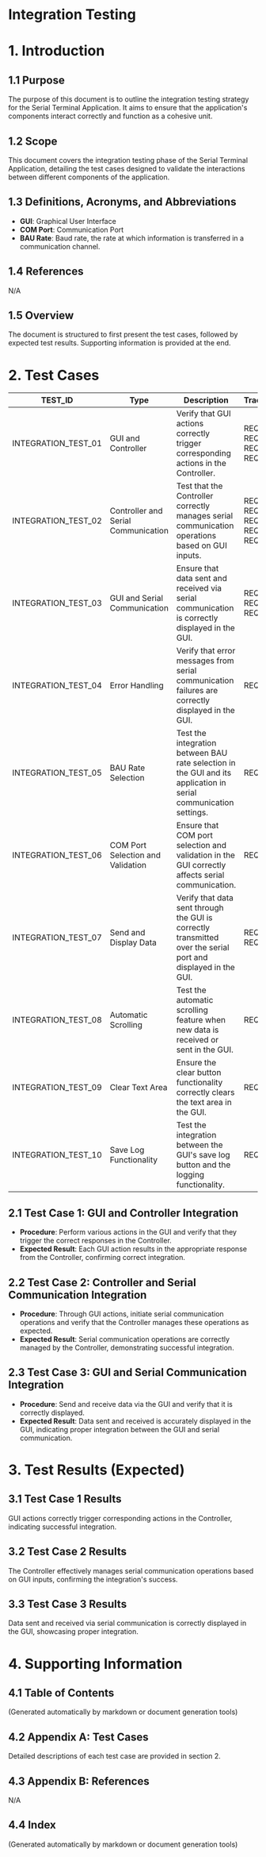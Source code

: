 # Integration Testing

# 1. Introduction
## 1.1 Purpose
The purpose of this document is to outline the integration testing strategy for the Serial Terminal Application. It aims to ensure that the application's components interact correctly and function as a cohesive unit.

## 1.2 Scope
This document covers the integration testing phase of the Serial Terminal Application, detailing the test cases designed to validate the interactions between different components of the application.

## 1.3 Definitions, Acronyms, and Abbreviations
- **GUI**: Graphical User Interface
- **COM Port**: Communication Port
- **BAU Rate**: Baud rate, the rate at which information is transferred in a communication channel.

## 1.4 References
N/A

## 1.5 Overview
The document is structured to first present the test cases, followed by expected test results. Supporting information is provided at the end.

# 2. Test Cases
| TEST_ID | Type | Description | Traceability |
|---------|------|-------------|--------------|
| INTEGRATION_TEST_01 | GUI and Controller | Verify that GUI actions correctly trigger corresponding actions in the Controller. | REQ_01, REQ_02, REQ_04, REQ_05 |
| INTEGRATION_TEST_02 | Controller and Serial Communication | Test that the Controller correctly manages serial communication operations based on GUI inputs. | REQ_06, REQ_07, REQ_08, REQ_09, REQ_10 |
| INTEGRATION_TEST_03 | GUI and Serial Communication | Ensure that data sent and received via serial communication is correctly displayed in the GUI. | REQ_03, REQ_07, REQ_08 |
| INTEGRATION_TEST_04 | Error Handling | Verify that error messages from serial communication failures are correctly displayed in the GUI. | REQ_11 |
| INTEGRATION_TEST_05 | BAU Rate Selection | Test the integration between BAU rate selection in the GUI and its application in serial communication settings. | REQ_09 |
| INTEGRATION_TEST_06 | COM Port Selection and Validation | Ensure that COM port selection and validation in the GUI correctly affects serial communication. | REQ_10 |
| INTEGRATION_TEST_07 | Send and Display Data | Verify that data sent through the GUI is correctly transmitted over the serial port and displayed in the GUI. | REQ_05, REQ_08 |
| INTEGRATION_TEST_08 | Automatic Scrolling | Test the automatic scrolling feature when new data is received or sent in the GUI. | REQ_16 |
| INTEGRATION_TEST_09 | Clear Text Area | Ensure the clear button functionality correctly clears the text area in the GUI. | REQ_13 |
| INTEGRATION_TEST_10 | Save Log Functionality | Test the integration between the GUI's save log button and the logging functionality. | REQ_14 |

## 2.1 Test Case 1: GUI and Controller Integration
- **Procedure**: Perform various actions in the GUI and verify that they trigger the correct responses in the Controller.
- **Expected Result**: Each GUI action results in the appropriate response from the Controller, confirming correct integration.

## 2.2 Test Case 2: Controller and Serial Communication Integration
- **Procedure**: Through GUI actions, initiate serial communication operations and verify that the Controller manages these operations as expected.
- **Expected Result**: Serial communication operations are correctly managed by the Controller, demonstrating successful integration.

## 2.3 Test Case 3: GUI and Serial Communication Integration
- **Procedure**: Send and receive data via the GUI and verify that it is correctly displayed.
- **Expected Result**: Data sent and received is accurately displayed in the GUI, indicating proper integration between the GUI and serial communication.

# 3. Test Results (Expected)
## 3.1 Test Case 1 Results
GUI actions correctly trigger corresponding actions in the Controller, indicating successful integration.

## 3.2 Test Case 2 Results
The Controller effectively manages serial communication operations based on GUI inputs, confirming the integration's success.

## 3.3 Test Case 3 Results
Data sent and received via serial communication is correctly displayed in the GUI, showcasing proper integration.

# 4. Supporting Information
## 4.1 Table of Contents
(Generated automatically by markdown or document generation tools)

## 4.2 Appendix A: Test Cases
Detailed descriptions of each test case are provided in section 2.

## 4.3 Appendix B: References
N/A

## 4.4 Index
(Generated automatically by markdown or document generation tools)